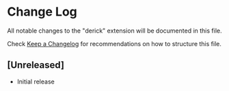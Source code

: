 # Change Log

All notable changes to the "derick" extension will be documented in this file.

Check [Keep a Changelog](http://keepachangelog.com/) for recommendations on how to structure this file.

## [Unreleased]

- Initial release